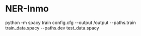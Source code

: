 # NER-Inmo

python -m spacy train config.cfg  --output /output  --paths.train train_data.spacy  --paths.dev test_data.spacy
